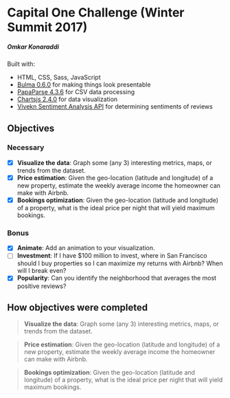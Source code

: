 # Capital One Challenge (Winter Summit 2017)
##### Omkar Konaraddi

Built with:
* HTML, CSS, Sass, JavaScript
* [Bulma 0.6.0](https://bulma.io/) for making things look presentable
* [PapaParse 4.3.6](http://papaparse.com/) for CSV data processing
* [Chartsjs 2.4.0](http://www.chartjs.org/) for data visualization
* [Vivekn Sentiment Analysis API](http://sentiment.vivekn.com/docs/api/) for determining sentiments of reviews

## Objectives

### Necessary
- [X] **Visualize the data**: Graph some (any 3) interesting metrics, maps, or trends from the dataset.
- [X] **Price estimation**: Given the geo-location (latitude and longitude) of a new property, estimate the weekly average income the homeowner can make with Airbnb.
- [X] **Bookings optimization**: Given the geo-location (latitude and longitude) of a property, what is the ideal price per night that will yield maximum bookings.
### Bonus
- [X] **Animate**: Add an animation to your visualization.
- [ ] **Investment**: If I have $100 million to invest, where in San Francisco should I buy properties so I can maximize my returns with Airbnb? When will I break even?
- [X] **Popularity**: Can you identify the neighborhood that averages the most positive reviews?

## How objectives were completed
> **Visualize the data**: Graph some (any 3) interesting metrics, maps, or trends from the dataset.

> **Price estimation**: Given the geo-location (latitude and longitude) of a new property, estimate the weekly average income the homeowner can make with Airbnb.

> **Bookings optimization**: Given the geo-location (latitude and longitude) of a property, what is the ideal price per night that will yield maximum bookings.
